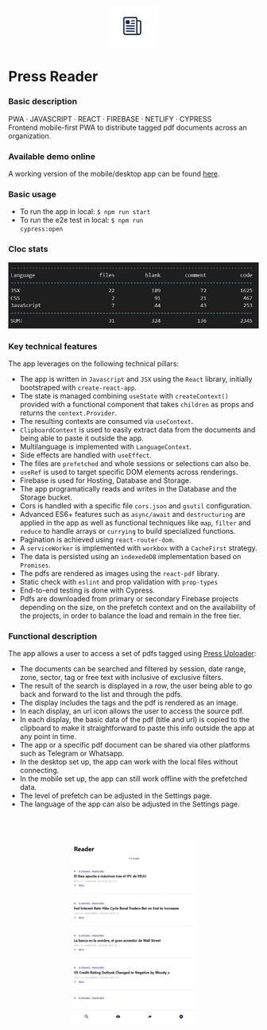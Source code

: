 <p align="center">
<img src="https://github.com/c1b3rt00lk1t/press-reader-prototype/blob/demo/images/reader_icon.png?raw=true" width="20%" height="20%" >
</p>

# Press Reader

### Basic description

PWA · JAVASCRIPT · REACT · FIREBASE · NETLIFY · CYPRESS  
Frontend mobile-first PWA to distribute tagged pdf documents across an organization.

### Available demo online

A working version of the mobile/desktop app can be found <a href="https://press-reader-demo.web.app/" target="_blank">here</a>.

### Basic usage

- To run the app in local: <code>$ npm run start</code>
- To run the e2e test in local: <code>$ npm run cypress:open</code>

### Cloc stats

![cloc stats](https://github.com/c1b3rt00lk1t/press-reader-prototype/blob/demo/images/cloc_stats.png?raw=true)

### Key technical features

The app leverages on the following technical pillars:

- The app is written in <code>Javascript</code> and <code>JSX</code> using the <code>React</code> library, initially bootstraped with <code>create-react-app</code>.
- The state is managed combining <code>useState</code> with <code>createContext()</code> provided with a functional component that takes <code>children</code> as props and returns the <code>context.Provider</code>.
- The resulting contexts are consumed via <code>useContext</code>.
- <code>ClipboardContext</code> is used to easily extract data from the documents and being able to paste it outside the app.
- Multilanguage is implemented with <code>LanguageContext</code>.
- Side effects are handled with <code>useEffect</code>.
- The files are <code>prefetched</code> and whole sessions or selections can also be.
- <code>useRef</code> is used to target specific DOM elements across renderings.
- Firebase is used for Hosting, Database and Storage.
- The app programatically reads and writes in the Database and the Storage bucket.
- Cors is handled with a specific file <code>cors.json</code> and <code>gsutil</code> configuration.
- Advanced ES6+ features such as <code>async/await</code> and <code>destructuring</code> are applied in the app as well as functional techniques like <code>map</code>, <code>filter</code> and <code>reduce</code> to handle arrays or <code>currying</code> to build specialized functions.
- Pagination is achieved using <code>react-router-dom</code>.
- A <code>serviceWorker</code> is implemented with <code>workbox</code> with a <code>CacheFirst</code> strategy.
- The data is persisted using an <code>indexedeDB</code> implementation based on <code>Promises</code>.
- The pdfs are rendered as images using the <code>react-pdf</code> library.
- Static check with <code>eslint</code> and prop validation with <code>prop-types</code>
- End-to-end testing is done with Cypress.
- Pdfs are downloaded from primary or secondary Firebase projects depending on the size, on the prefetch context and on the availability of the projects, in order to balance the load and remain in the free tier.

### Functional description

The app allows a user to access a set of pdfs tagged using <a href="https://github.com/c1b3rt00lk1t/press-uploader-prototype/">Press Uploader</a>:

- The documents can be searched and filtered by session, date range, zone, sector, tag or free text with inclusive of exclusive filters.
- The result of the search is displayed in a row, the user being able to go back and forward to the list and through the pdfs.
- The display includes the tags and the pdf is rendered as an image.
- In each display, an url icon allows the user to access the source pdf.
- In each display, the basic data of the pdf (title and url) is copied to the clipboard to make it straightforward to paste this info outside the app at any point in time.
- The app or a specific pdf document can be shared via other platforms such as Telegram or Whatsapp.
- In the desktop set up, the app can work with the local files without connecting.
- In the mobile set up, the app can still work offline with the prefetched data.
- The level of prefetch can be adjusted in the Settings page.
- The language of the app can also be adjusted in the Settings page.
  <br></br>
  <br></br>

<p align="center">
<img src="https://github.com/c1b3rt00lk1t/press-reader-prototype/blob/demo/images/reader_flow.gif?raw=true" width="50%" >
</p>
